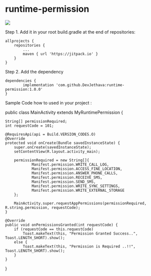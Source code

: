 # runtime-permission

[![](https://jitpack.io/v/DevJethava/runtime-permission.svg)](https://jitpack.io/#DevJethava/runtime-permission)

Step 1. Add it in your root build.gradle at the end of repositories:

	allprojects {
		repositories {
			...
			maven { url 'https://jitpack.io' }
		}
	}
Step 2. Add the dependency

	dependencies {
	        implementation 'com.github.DevJethava:runtime-permission:1.0.0'
	}

Sample Code how to used in your project : 


	

public class MainActivity extends MyRuntimePermission {

    String[] permissionRequired;
    int requestCode = 101;

    @RequiresApi(api = Build.VERSION_CODES.O)
    @Override
    protected void onCreate(Bundle savedInstanceState) {
        super.onCreate(savedInstanceState);
        setContentView(R.layout.activity_main);

        permissionRequired = new String[]{
                Manifest.permission.WRITE_CALL_LOG,
                Manifest.permission.ACCESS_FINE_LOCATION,
                Manifest.permission.ANSWER_PHONE_CALLS,
                Manifest.permission.RECEIVE_SMS,
                Manifest.permission.SEND_SMS,
                Manifest.permission.WRITE_SYNC_SETTINGS,
                Manifest.permission.WRITE_EXTERNAL_STORAGE
        };

        MainActivity.super.requestAppPermissions(permissionRequired, R.string.permission, requestCode);
    }

    @Override
    public void onPermissionsGranted(int requestCode) {
        if (requestCode == this.requestCode)
            Toast.makeText(this, "Permission Granted Success..", Toast.LENGTH_SHORT).show();
        else {
            Toast.makeText(this, "Permission is Required ..!!", Toast.LENGTH_SHORT).show();
        }
    }
   }
